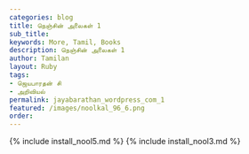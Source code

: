 ```yaml
---
categories: blog
title: நெஞ்சின் அலைகள் 1
sub_title: 
keywords: More, Tamil, Books
description: நெஞ்சின் அலைகள் 1
author: Tamilan
layout: Ruby
tags:
- ஜெயபாரதன் சி
- அறிவியல்
permalink: jayabarathan_wordpress_com_1
featured: /images/noolkal_96_6.png
order: 
---
```

{% include install_nool5.md %}
{% include install_nool3.md %}
